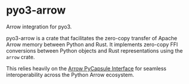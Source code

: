 # pyo3-arrow

Arrow integration for pyo3.

pyo3-arrow is a crate that facilitates the zero-copy transfer of Apache Arrow memory between Python and Rust. It implements zero-copy FFI conversions between Python objects and Rust representations using the `arrow` crate.

This relies heavily on the [Arrow PyCapsule Interface](https://arrow.apache.org/docs/format/CDataInterface/PyCapsuleInterface.html) for seamless interoperability across the Python Arrow ecosystem.

<!-- ## Why not use `arrow`'s Python integration? -->

